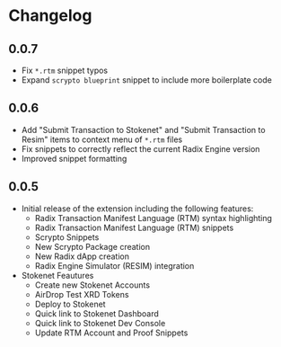 # Changelog

## 0.0.7

- Fix `*.rtm` snippet typos
- Expand `scrypto blueprint` snippet to include more boilerplate code

## 0.0.6

- Add "Submit Transaction to Stokenet" and "Submit Transaction to Resim" items to context menu of `*.rtm` files
- Fix snippets to correctly reflect the current Radix Engine version
- Improved snippet formatting

## 0.0.5

- Initial release of the extension including the following features:
  - Radix Transaction Manifest Language (RTM) syntax highlighting
  - Radix Transaction Manifest Language (RTM) snippets
  - Scrypto Snippets
  - New Scrypto Package creation
  - New Radix dApp creation
  - Radix Engine Simulator (RESIM) integration
- Stokenet Feautures
  - Create new Stokenet Accounts
  - AirDrop Test XRD Tokens
  - Deploy to Stokenet
  - Quick link to Stokenet Dashboard
  - Quick link to Stokenet Dev Console
  - Update RTM Account and Proof Snippets
